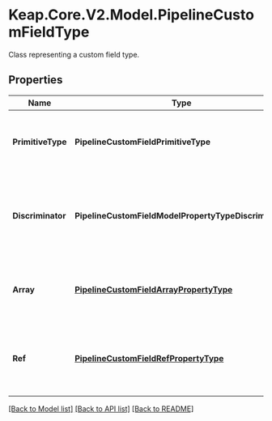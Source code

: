 # Keap.Core.V2.Model.PipelineCustomFieldType
Class representing a custom field type.

## Properties

Name | Type | Description | Notes
------------ | ------------- | ------------- | -------------
**PrimitiveType** | **PipelineCustomFieldPrimitiveType** | The base primitive type of the custom field. This field is required. | 
**Discriminator** | **PipelineCustomFieldModelPropertyTypeDiscriminator** | The discriminator for the model property type. This field is required. | 
**Array** | [**PipelineCustomFieldArrayPropertyType**](PipelineCustomFieldArrayPropertyType.md) | The array property type of the custom field. This field is optional. | [optional] 
**Ref** | [**PipelineCustomFieldRefPropertyType**](PipelineCustomFieldRefPropertyType.md) | The reference property type of the custom field. This field is optional. | [optional] 

[[Back to Model list]](../README.md#documentation-for-models) [[Back to API list]](../README.md#documentation-for-api-endpoints) [[Back to README]](../README.md)

